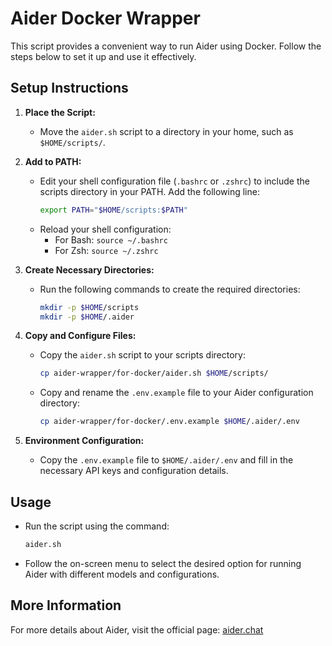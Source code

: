 # Aider Docker Wrapper

This script provides a convenient way to run Aider using Docker. Follow the steps below to set it up and use it effectively.

## Setup Instructions

1. **Place the Script:**
   - Move the `aider.sh` script to a directory in your home, such as `$HOME/scripts/`.

2. **Add to PATH:**
   - Edit your shell configuration file (`.bashrc` or `.zshrc`) to include the scripts directory in your PATH. Add the following line:
     ```bash
     export PATH="$HOME/scripts:$PATH"
     ```
   - Reload your shell configuration:
     - For Bash: `source ~/.bashrc`
     - For Zsh: `source ~/.zshrc`

3. **Create Necessary Directories:**
   - Run the following commands to create the required directories:
     ```bash
     mkdir -p $HOME/scripts
     mkdir -p $HOME/.aider
     ```

4. **Copy and Configure Files:**
   - Copy the `aider.sh` script to your scripts directory:
     ```bash
     cp aider-wrapper/for-docker/aider.sh $HOME/scripts/
     ```
   - Copy and rename the `.env.example` file to your Aider configuration directory:
     ```bash
     cp aider-wrapper/for-docker/.env.example $HOME/.aider/.env
     ```

5. **Environment Configuration:**
   - Copy the `.env.example` file to `$HOME/.aider/.env` and fill in the necessary API keys and configuration details.

## Usage

- Run the script using the command:
  ```bash
  aider.sh
  ```

- Follow the on-screen menu to select the desired option for running Aider with different models and configurations.

## More Information

For more details about Aider, visit the official page: [aider.chat](https://aider.chat)
